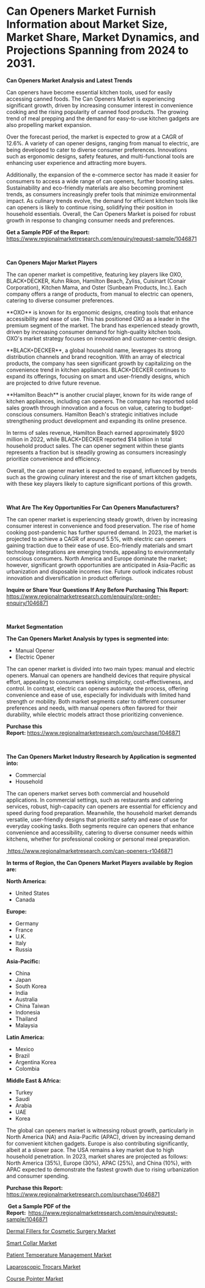 <p><h1>Can Openers Market Furnish Information about Market Size, Market Share, Market Dynamics, and Projections Spanning from 2024 to 2031.</h1></p><p><strong>Can Openers Market Analysis and Latest Trends</strong></p>
<p><p>Can openers have become essential kitchen tools, used for easily accessing canned foods. The Can Openers Market is experiencing significant growth, driven by increasing consumer interest in convenience cooking and the rising popularity of canned food products. The growing trend of meal prepping and the demand for easy-to-use kitchen gadgets are also propelling market expansion.</p><p>Over the forecast period, the market is expected to grow at a CAGR of 12.6%. A variety of can opener designs, ranging from manual to electric, are being developed to cater to diverse consumer preferences. Innovations such as ergonomic designs, safety features, and multi-functional tools are enhancing user experience and attracting more buyers.</p><p>Additionally, the expansion of the e-commerce sector has made it easier for consumers to access a wide range of can openers, further boosting sales. Sustainability and eco-friendly materials are also becoming prominent trends, as consumers increasingly prefer tools that minimize environmental impact. As culinary trends evolve, the demand for efficient kitchen tools like can openers is likely to continue rising, solidifying their position in household essentials. Overall, the Can Openers Market is poised for robust growth in response to changing consumer needs and preferences.</p></p>
<p><strong>Get a Sample PDF of the Report:&nbsp;</strong> <a href="https://www.regionalmarketresearch.com/enquiry/request-sample/1046871">https://www.regionalmarketresearch.com/enquiry/request-sample/1046871</a></p>
<p>&nbsp;</p>
<p><strong>Can Openers Major Market Players</strong></p>
<p><p>The can opener market is competitive, featuring key players like OXO, BLACK+DECKER, Kuhn Rikon, Hamilton Beach, Zyliss, Cuisinart (Conair Corporation), Kitchen Mama, and Oster (Sunbeam Products, Inc.). Each company offers a range of products, from manual to electric can openers, catering to diverse consumer preferences.</p><p>**OXO** is known for its ergonomic designs, creating tools that enhance accessibility and ease of use. This has positioned OXO as a leader in the premium segment of the market. The brand has experienced steady growth, driven by increasing consumer demand for high-quality kitchen tools. OXO's market strategy focuses on innovation and customer-centric design.</p><p>**BLACK+DECKER**, a global household name, leverages its strong distribution channels and brand recognition. With an array of electrical products, the company has seen significant growth by capitalizing on the convenience trend in kitchen appliances. BLACK+DECKER continues to expand its offerings, focusing on smart and user-friendly designs, which are projected to drive future revenue.</p><p>**Hamilton Beach** is another crucial player, known for its wide range of kitchen appliances, including can openers. The company has reported solid sales growth through innovation and a focus on value, catering to budget-conscious consumers. Hamilton Beach's strategic initiatives include strengthening product development and expanding its online presence.</p><p>In terms of sales revenue, Hamilton Beach earned approximately $920 million in 2022, while BLACK+DECKER reported $14 billion in total household product sales. The can opener segment within these giants represents a fraction but is steadily growing as consumers increasingly prioritize convenience and efficiency.</p><p>Overall, the can opener market is expected to expand, influenced by trends such as the growing culinary interest and the rise of smart kitchen gadgets, with these key players likely to capture significant portions of this growth.</p></p>
<p>&nbsp;</p>
<p><strong>What Are The Key Opportunities For Can Openers Manufacturers?</strong></p>
<p><p>The can opener market is experiencing steady growth, driven by increasing consumer interest in convenience and food preservation. The rise of home cooking post-pandemic has further spurred demand. In 2023, the market is projected to achieve a CAGR of around 5.5%, with electric can openers gaining traction due to their ease of use. Eco-friendly materials and smart technology integrations are emerging trends, appealing to environmentally conscious consumers. North America and Europe dominate the market; however, significant growth opportunities are anticipated in Asia-Pacific as urbanization and disposable incomes rise. Future outlook indicates robust innovation and diversification in product offerings.</p></p>
<p><strong>Inquire or Share Your Questions If Any Before Purchasing This Report:</strong> <a href="https://www.regionalmarketresearch.com/enquiry/pre-order-enquiry/1046871">https://www.regionalmarketresearch.com/enquiry/pre-order-enquiry/1046871</a></p>
<p>&nbsp;</p>
<p><strong>Market Segmentation</strong></p>
<p><strong>The Can Openers Market Analysis by types is segmented into:</strong></p>
<p><ul><li>Manual Opener</li><li>Electric Opener</li></ul></p>
<p><p>The can opener market is divided into two main types: manual and electric openers. Manual can openers are handheld devices that require physical effort, appealing to consumers seeking simplicity, cost-effectiveness, and control. In contrast, electric can openers automate the process, offering convenience and ease of use, especially for individuals with limited hand strength or mobility. Both market segments cater to different consumer preferences and needs, with manual openers often favored for their durability, while electric models attract those prioritizing convenience.</p></p>
<p><strong>Purchase this Report:&nbsp;</strong><a href="https://www.regionalmarketresearch.com/purchase/1046871">https://www.regionalmarketresearch.com/purchase/1046871</a></p>
<p>&nbsp;</p>
<p><strong>The Can Openers Market Industry Research by Application is segmented into:</strong></p>
<p><ul><li>Commercial</li><li>Household</li></ul></p>
<p><p>The can openers market serves both commercial and household applications. In commercial settings, such as restaurants and catering services, robust, high-capacity can openers are essential for efficiency and speed during food preparation. Meanwhile, the household market demands versatile, user-friendly designs that prioritize safety and ease of use for everyday cooking tasks. Both segments require can openers that enhance convenience and accessibility, catering to diverse consumer needs within kitchens, whether for professional cooking or personal meal preparation.</p></p>
<p><a href="https://www.regionalmarketresearch.com/can-openers-r1046871">&nbsp;https://www.regionalmarketresearch.com/can-openers-r1046871</a></p>
<p><strong>In terms of Region, the Can Openers Market Players available by Region are:</strong></p>
<p>
    <p> <strong> North America: </strong>
        <ul>
            <li>United States</li>
            <li>Canada</li>
        </ul>
        </p> 
    <p> <strong> Europe: </strong>
        <ul>
            <li>Germany</li>
            <li>France</li>
            <li>U.K.</li>
            <li>Italy</li>
            <li>Russia</li>
        </ul>
        </p> 
    <p> <strong> Asia-Pacific: </strong>
        <ul>
            <li>China</li>
            <li>Japan</li>
            <li>South Korea</li>
            <li>India</li>
            <li>Australia</li>
            <li>China Taiwan</li>
            <li>Indonesia</li>
            <li>Thailand</li>
            <li>Malaysia</li>
        </ul>
        </p> 
    <p> <strong> Latin America: </strong>
        <ul>
            <li>Mexico</li>
            <li>Brazil</li>
            <li>Argentina Korea</li>
            <li>Colombia</li>
        </ul>
        </p> 
    <p> <strong> Middle East & Africa: </strong>
        <ul>
            <li>Turkey</li>
            <li>Saudi</li>
            <li>Arabia</li>
            <li>UAE</li>
            <li>Korea</li>
        </ul>
    </p>
    </p>
<p><p>The global can openers market is witnessing robust growth, particularly in North America (NA) and Asia-Pacific (APAC), driven by increasing demand for convenient kitchen gadgets. Europe is also contributing significantly, albeit at a slower pace. The USA remains a key market due to high household penetration. In 2023, market shares are projected as follows: North America (35%), Europe (30%), APAC (25%), and China (10%), with APAC expected to demonstrate the fastest growth due to rising urbanization and consumer spending.</p></p>
<p><strong>Purchase this Report: </strong><a href="https://www.regionalmarketresearch.com/purchase/1046871">https://www.regionalmarketresearch.com/purchase/1046871</a></p>
<p>&nbsp;<strong>Get a Sample PDF of the Report:&nbsp;&nbsp;</strong><a href="https://www.regionalmarketresearch.com/enquiry/request-sample/1046871">https://www.regionalmarketresearch.com/enquiry/request-sample/1046871</a></p>
<p><strong></strong></p>
<p><p><a href="https://medium.com/@raap8632/market-insights-global-dermal-fillers-for-cosmetic-surgery-market-forecast-and-innovation-trends-2af0b4109dc9?postPublishedType=repub">Dermal Fillers for Cosmetic Surgery Market</a></p><p><a href="https://issuu.com/reportprime-2/docs/smart-collar-market-size-2030.pptx_4f6a646e241152">Smart Collar Market</a></p><p><a href="https://www.linkedin.com/pulse/emerging-opportunities-challenges-global-patient-temperature-hd7cc">Patient Temperature Management Market</a></p><p><a href="https://www.linkedin.com/pulse/future-insights-laparoscopic-trocars-market-trends-regional-mcpic">Laparoscopic Trocars Market</a></p><p><a href="https://issuu.com/reportprime-2/docs/course-pointer-market-size-2030.ppt_6449e072d9c71b">Course Pointer Market</a></p></p>